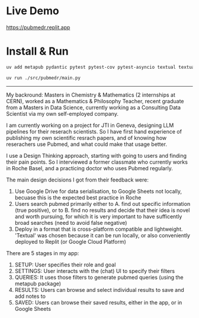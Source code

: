 
# Live Demo

https://pubmedr.replit.app

# Install & Run
```bash
uv add metapub pydantic pytest pytest-cov pytest-asyncio textual textual-dev textual[syntax] pandas google-api-python-client google-auth gspread gspread-dataframe gspread-formatting requests urllib3 logfire instructor openai

uv run ./src/pubmedr/main.py
```

---

My backround: Masters in Chemistry & Mathematics (2 internships at CERN), worked as a Mathematics & Philosophy Teacher, recent graduate from a Masters in Data Science, currently working as a Consulting Data Scientist via my own self-employed company.

I am currently working on a project for JTI in Geneva, designing LLM pipelines for their reserach scientists. So I have first hand experience of publishing my own scientific resrach papers, and of knowing how reserachers use Pubmed, and what could make that usage better.

I use a Design Thinking approach, starting with going to users and finding their pain points. So I interviewed a former classmate who currently works in Roche Basel, and a practicing doctor who uses Pubmed regularly.

The main design decisions I got from their feedback were:
1. Use Google Drive for data serialisation, to Google Sheets not locally, becuase this is the expected best practice in Roche
2. Users search pubmed primarily either to A. find out specific information (true positive), or to B. find no results and decide that their idea is novel and worth pursuing, for which it is very important to have sufficently broad searches (need to avoid false negative)
3. Deploy in a format that is cross-platform compatible and lightweight. 'Textual' was chosen because it can be run locally, or also conveniently deployed to Replit (or Google Cloud Platform)


There are 5 stages in my app:
1. SETUP: User specifies their role and goal
2. SETTINGS: User interacts with the (chat) UI to specify their filters
3. QUERIES: It uses those filters to generate pubmed queries (using the metapub package)
4. RESULTS: Users can browse and select individual results to save and add notes to
5. SAVED: Users can browse their saved results, either in the app, or in Google Sheets
